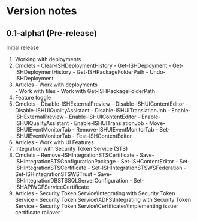 # Version notes
 
## 0.1-alpha1 (Pre-release)
Initial release
 
1. Working with deployments
  1. Cmdlets
    - Clear-ISHDeploymentHistory
    - Get-ISHDeployment
    - Get-ISHDeploymentHistory
    - Get-ISHPackageFolderPath
    - Undo-ISHDeployment
  1. Articles
    - Work with deployments  
    - Work with files
    - Work with Get-ISHPackageFolderPath  
1. Feature toggle
  1. Cmdlets
    - Disable-ISHExternalPreview
    - Disable-ISHUIContentEditor
    - Disable-ISHUIQualityAssistant
    - Disable-ISHUITranslationJob
    - Enable-ISHExternalPreview
    - Enable-ISHUIContentEditor
    - Enable-ISHUIQualityAssistant
    - Enable-ISHUITranslationJob
    - Move-ISHUIEventMonitorTab
    - Remove-ISHUIEventMonitorTab
    - Set-ISHUIEventMonitorTab
    - Test-ISHContentEditor
  1. Articles
    - Work with UI Features  
1. Integration with Security Token Service (STS)
  1. Cmdlets
    - Remove-ISHIntegrationSTSCertificate
    - Save-ISHIntegrationSTSConfigurationPackage
    - Set-ISHContentEditor
    - Set-ISHIntegrationSTSCertificate
    - Set-ISHIntegrationSTSWSFederation
    - Set-ISHIntegrationSTSWSTrust
    - Save-ISHIntegrationDBSTSSQLServerConfiguration
    - Set-ISHAPIWCFServiceCertificate 
  1. Articles
    - Security Token Service\Integrating with Security Token Service
    - Security Token Service\ADFS\Integrating with Security Token Service
	- Security Token Service\Certificates\Implementing issuer certificate rollover